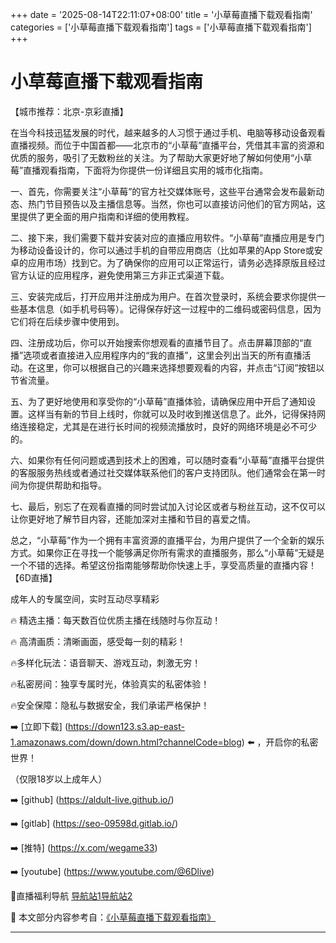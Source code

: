 +++
date = '2025-08-14T22:11:07+08:00'
title = '小草莓直播下载观看指南'
categories = ['小草莓直播下载观看指南']
tags = ['小草莓直播下载观看指南']
+++

# 小草莓直播下载观看指南

【城市推荐：北京-京彩直播】

在当今科技迅猛发展的时代，越来越多的人习惯于通过手机、电脑等移动设备观看直播视频。而位于中国首都——北京市的“小草莓”直播平台，凭借其丰富的资源和优质的服务，吸引了无数粉丝的关注。为了帮助大家更好地了解如何使用“小草莓”直播观看指南，下面将为你提供一份详细且实用的城市化指南。

一、首先，你需要关注“小草莓”的官方社交媒体账号，这些平台通常会发布最新动态、热门节目预告以及主播信息等。当然，你也可以直接访问他们的官方网站，这里提供了更全面的用户指南和详细的使用教程。

二、接下来，我们需要下载并安装对应的直播应用软件。“小草莓”直播应用是专门为移动设备设计的，你可以通过手机的自带应用商店（比如苹果的App Store或安卓的应用市场）找到它。为了确保你的应用可以正常运行，请务必选择原版且经过官方认证的应用程序，避免使用第三方非正式渠道下载。

三、安装完成后，打开应用并注册成为用户。在首次登录时，系统会要求你提供一些基本信息（如手机号码等）。记得保存好这一过程中的二维码或密码信息，因为它们将在后续步骤中使用到。

四、注册成功后，你可以开始搜索你想观看的直播节目了。点击屏幕顶部的“直播”选项或者直接进入应用程序内的“我的直播”，这里会列出当天的所有直播活动。在这里，你可以根据自己的兴趣来选择想要观看的内容，并点击“订阅”按钮以节省流量。

五、为了更好地使用和享受你的“小草莓”直播体验，请确保应用中开启了通知设置。这样当有新的节目上线时，你就可以及时收到推送信息了。此外，记得保持网络连接稳定，尤其是在进行长时间的视频流播放时，良好的网络环境是必不可少的。

六、如果你有任何问题或遇到技术上的困难，可以随时查看“小草莓”直播平台提供的客服服务热线或者通过社交媒体联系他们的客户支持团队。他们通常会在第一时间为你提供帮助和指导。

七、最后，别忘了在观看直播的同时尝试加入讨论区或者与粉丝互动，这不仅可以让你更好地了解节目内容，还能加深对主播和节目的喜爱之情。

总之，“小草莓”作为一个拥有丰富资源的直播平台，为用户提供了一个全新的娱乐方式。如果你正在寻找一个能够满足你所有需求的直播服务，那么“小草莓”无疑是一个不错的选择。希望这份指南能够帮助你快速上手，享受高质量的直播内容！
【6D直播】

 成年人的专属空间，实时互动尽享精彩

🔥 精选主播：每天数百位优质主播在线随时与你互动！

🔥 高清画质：清晰画面，感受每一刻的精彩！

🔥多样化玩法：语音聊天、游戏互动，刺激无穷！

🔥私密房间：独享专属时光，体验真实的私密体验！

🔥安全保障：隐私与数据安全，我们承诺严格保护！

➡️ [立即下载] (https://down123.s3.ap-east-1.amazonaws.com/down/down.html?channelCode=blog) ⬅️ ，开启你的私密世界！

 （仅限18岁以上成年人）

➡️ [github] (https://aldult-live.github.io/)

➡️ [gitlab] (https://seo-09598d.gitlab.io/)

➡️ [推特] (https://x.com/wegame33)

➡️ [youtube] (https://www.youtube.com/@6Dlive)

🔞直播福利导航   [导航站1](https://webstack-86085a.gitlab.io/)[导航站2](https://onlygit123-2.github.io/)

📘 本文部分内容参考自：[《小草莓直播下载观看指南》](https://webstack-hugo-2.pages.dev/)

---
